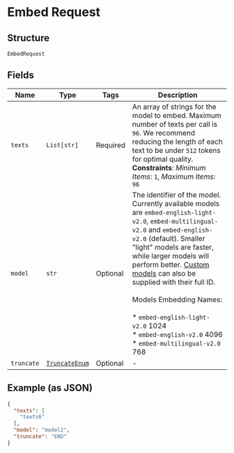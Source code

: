 
# Embed Request

## Structure

`EmbedRequest`

## Fields

| Name | Type | Tags | Description |
|  --- | --- | --- | --- |
| `texts` | `List[str]` | Required | An array of strings for the model to embed. Maximum number of texts per call is `96`. We recommend reducing the length of each text to be under `512` tokens for optimal quality.<br>**Constraints**: *Minimum Items*: `1`, *Maximum Items*: `96` |
| `model` | `str` | Optional | The identifier of the model. Currently available models are `embed-english-light-v2.0`, `embed-multilingual-v2.0` and `embed-english-v2.0` (default). Smaller "light" models are faster, while larger models will perform better. [Custom models](/docs/training-custom-models) can also be supplied with their full ID.<br><br>Models Embedding Names:<br><br>* `embed-english-light-v2.0` 1024<br>* `embed-english-v2.0` 4096<br>* `embed-multilingual-v2.0` 768 |
| `truncate` | [`TruncateEnum`](../../doc/models/truncate-enum.md) | Optional | - |

## Example (as JSON)

```json
{
  "texts": [
    "texts6"
  ],
  "model": "model2",
  "truncate": "END"
}
```

